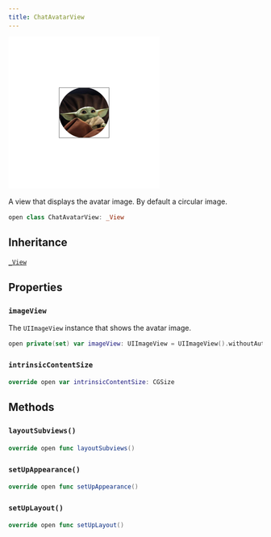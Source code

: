 ```yaml
---
title: ChatAvatarView
---
```

![ChatAvatarView](../../../../../assets/ChatAvatarView_documentation.default-light.png)

A view that displays the avatar image. By default a circular image.

``` swift
open class ChatAvatarView: _View 
```

## Inheritance

[`_View`](../_view)

## Properties

### `imageView`

The `UIImageView` instance that shows the avatar image.

``` swift
open private(set) var imageView: UIImageView = UIImageView().withoutAutoresizingMaskConstraints
```

### `intrinsicContentSize`

``` swift
override open var intrinsicContentSize: CGSize 
```

## Methods

### `layoutSubviews()`

``` swift
override open func layoutSubviews() 
```

### `setUpAppearance()`

``` swift
override open func setUpAppearance() 
```

### `setUpLayout()`

``` swift
override open func setUpLayout() 
```
